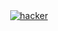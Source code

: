 
<!--<img src="https://raw.githubusercontent.com/blais3pasc4l/JuanCalderon/main/Software%20Developer%20(3).png"/>
<h4 align="center">A passionate FullStack developer</h4> <br/> 

Favorite Tech: JavaScript, React, Typescript, Python, Flutter... :sparkles: <br/>
<h2 align="center">Hi 👋, I'm Juan Calderon</h2>


I’m currently learning **New technologies** 🔥

How to reach me **juandavidcalderonpena@gmail.com** 📫 -->
<div align="center">
  <a href="https://github.com/blais3pasc4l">
    <img alt="hacker" src="https://c.tenor.com/CgGUXc-LDc4AAAAC/hacker-pc.gif" width="height=128" />
  </a>
<div>

